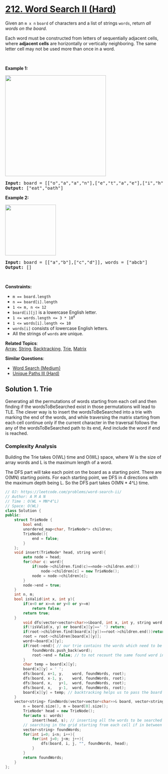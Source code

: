 # [212. Word Search II (Hard)](https://leetcode.com/problems/word-search-ii/)

<p>Given an <code>m x n</code> <code>board</code>&nbsp;of characters and a list of strings <code>words</code>, return <em>all words on the board</em>.</p>

<p>Each word must be constructed from letters of sequentially adjacent cells, where <strong>adjacent cells</strong> are horizontally or vertically neighboring. The same letter cell may not be used more than once in a word.</p>

<p>&nbsp;</p>
<p><strong>Example 1:</strong></p>
<img alt="" src="https://assets.leetcode.com/uploads/2020/11/07/search1.jpg" style="width: 322px; height: 322px;">
<pre><strong>Input:</strong> board = [["o","a","a","n"],["e","t","a","e"],["i","h","k","r"],["i","f","l","v"]], words = ["oath","pea","eat","rain"]
<strong>Output:</strong> ["eat","oath"]
</pre>

<p><strong>Example 2:</strong></p>
<img alt="" src="https://assets.leetcode.com/uploads/2020/11/07/search2.jpg" style="width: 162px; height: 162px;">
<pre><strong>Input:</strong> board = [["a","b"],["c","d"]], words = ["abcb"]
<strong>Output:</strong> []
</pre>

<p>&nbsp;</p>
<p><strong>Constraints:</strong></p>

<ul>
	<li><code>m == board.length</code></li>
	<li><code>n == board[i].length</code></li>
	<li><code>1 &lt;= m, n &lt;= 12</code></li>
	<li><code>board[i][j]</code> is a lowercase English letter.</li>
	<li><code>1 &lt;= words.length &lt;= 3 * 10<sup>4</sup></code></li>
	<li><code>1 &lt;= words[i].length &lt;= 10</code></li>
	<li><code>words[i]</code> consists of lowercase English letters.</li>
	<li>All the strings of <code>words</code> are unique.</li>
</ul>


**Related Topics**:  
[Array](https://leetcode.com/tag/array/), [String](https://leetcode.com/tag/string/), [Backtracking](https://leetcode.com/tag/backtracking/), [Trie](https://leetcode.com/tag/trie/), [Matrix](https://leetcode.com/tag/matrix/)

**Similar Questions**:
* [Word Search (Medium)](https://leetcode.com/problems/word-search/)
* [Unique Paths III (Hard)](https://leetcode.com/problems/unique-paths-iii/)

## Solution 1. Trie

Generating all the permutations of words starting from each cell and then finding if the wordsToBeSearched exist in those permutations will lead to TLE.
The clever way is to insert the wordsToBeSearched into a trie with marking the end of the words, and 
while traversing the matrix starting from each cell continue only if the current character in the traversal follows the any of the wordsToBeSearched path to its end,
And include the word if end is reached.

### Complexity Analysis
Building the Trie takes O(WL) time and O(WL) space, where W is the size of array words and L is the maximum length of a word.

The DFS part will take each point on the board as a starting point. There are O(MN) starting points. For each starting point, we DFS in 4 directions with the maximum depth being L. So the DFS part takes O(MN * 4^L) time.

```cpp
// OJ: https://leetcode.com/problems/word-search-ii/
// Author: A M A N
// Time : O(WL + MN*4^L)
// Space: O(WL)
class Solution {
public:
    struct TrieNode {
        bool end;
        unordered_map<char, TrieNode*> children;
        TrieNode(){
            end = false;
        }
    };
    void insert(TrieNode* head, string word){
        auto node = head;
        for(char c: word){
            if(node->children.find(c)==node->children.end())
                node->children[c] = new TrieNode();
            node = node->children[c];
        }
        node->end = true;
    }
    int n, m;
    bool isValid(int x, int y){
        if(x<0 or x>=n or y<0 or y>=m)
            return false;
        return true;
    }
        void dfs(vector<vector<char>>&board, int x, int y, string word, vector<string>& foundWords, TrieNode* root){
        if(!isValid(x, y) or board[x][y]==' ') return;
        if(root->children.find(board[x][y])==root->children.end())return; // current character in the traversal is not present in the trie 
        root = root->children[board[x][y]]; 
        word+=board[x][y];
        if(root->end){ // our trie contains the words which need to be searched, and this marks the end of one of those words
            foundWords.push_back(word);
            root->end = false; // to not recount the same found word in another traversal            
        }
        char temp = board[x][y];
        board[x][y] = ' ';
        dfs(board, x+1, y,    word, foundWords, root);
        dfs(board, x-1, y,    word, foundWords, root);
        dfs(board, x,   y+1,  word, foundWords, root);
        dfs(board, x,   y-1,  word, foundWords, root);
        board[x][y] = temp; // backtracking helps us to pass the board matrix by reference saving us a lot of space and time, instead of passing the matrix by value or using a visited matrix
    }
    vector<string> findWords(vector<vector<char>>& board, vector<string>& words) {
        n = board.size(), m = board[0].size();
        TrieNode* head = new TrieNode();
        for(auto s: words)
            insert(head, s); // inserting all the words to be searched in the trie
        // searching in the grid starting from each cell if in between traversal we reach trie->end == true
        vector<string> foundWords;
        for(int i=0; i<n; i++){
            for(int j=0; j<m; j++){
                dfs(board, i, j, "", foundWords, head);
            }
        }
        return foundWords;
    }
};
```